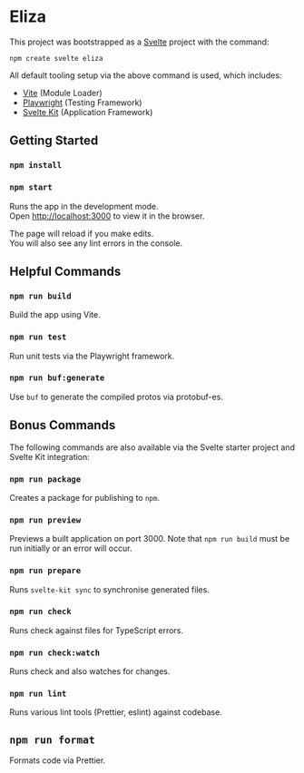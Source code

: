 # Eliza

This project was bootstrapped as a [Svelte](https://svelte.dev/) project with the command:

`npm create svelte eliza`

All default tooling setup via the above command is used, which includes:

* [Vite](https://vitejs.dev) (Module Loader)
* [Playwright](https://playwright.dev) (Testing Framework)
* [Svelte Kit](https://kit.svelte.dev/) (Application Framework)

## Getting Started

### `npm install`
### `npm start`

Runs the app in the development mode.\
Open [http://localhost:3000](http://localhost:3000) to view it in the browser.

The page will reload if you make edits.\
You will also see any lint errors in the console.

## Helpful Commands

### `npm run build`

Build the app using Vite.

### `npm run test`

Run unit tests via the Playwright framework.

### `npm run buf:generate`

Use `buf` to generate the compiled protos via protobuf-es.

## Bonus Commands

The following commands are also available via the Svelte starter project and Svelte Kit integration:

### `npm run package`

Creates a package for publishing to `npm`.

### `npm run preview`

Previews a built application on port 3000.  Note that `npm run build` must be run initially or an error will occur.

### `npm run prepare`

Runs `svelte-kit sync` to synchronise generated files.

### `npm run check`

Runs check against files for TypeScript errors.

### `npm run check:watch`

Runs check and also watches for changes.

### `npm run lint`

Runs various lint tools (Prettier, eslint) against codebase.

## `npm run format`

Formats code via Prettier.











